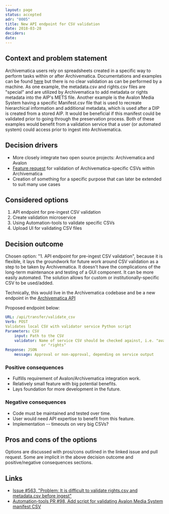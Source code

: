 ```yaml
---
layout: page
status: accepted
adr: "0005"
title: New API endpoint for CSV validation
date: 2018-03-28
deciders:
date:
---
```


## Context and problem statement

Archivematica users rely on spreadsheets created in a specific way to perform
tasks within or after Archivematica. Documentations and examples can be found
[here](https://www.archivematica.org/en/docs/archivematica-1.9/user-manual/transfer/import-metadata/)
but there is no clear validation as can be performed by a machine. As one
example, the metadata.csv and rights.csv files are "special" and are utilized by
Archivematica to add metadata or rights metadata into the AIP's METS file.
Another example is the Avalon Media System having a specific Manifest.csv file
that is used to recreate hierarchical information and additional metadata, which
is used after a DIP is created from a stored AIP. It would be beneficial if this
manifest could be validated prior to going through the preservation process.
Both of these examples would benefit from a validation service that a user (or
automated system) could access prior to ingest into Archivematica.

## Decision drivers

* More closely integrate two open source projects: Archivematica and Avalon
* [Feature request](https://github.com/archivematica/Issues/issues/563) for
  validation of Archivematica-specific CSVs within Archivematica
* Creation of something for a specific purpose that can later be extended to
  suit many use cases

## Considered options

1. API endpoint for pre-ingest CSV validation
2. Create validation microservice
3. Using Automation-tools to validate specific CSVs
4. Upload UI for validating CSV files

## Decision outcome

Chosen option: "1. API endpoint for pre-ingest CSV validation", because it is
flexible, it lays the groundwork for future work around CSV validation as a step
to be taken by Archivematica. It doesn't have the complications of the long-term
maintenance and testing of a GUI component. It can be more easily automated. The
solution allows for custom or institutionally-specific CSV to be used/added.

Technically, this would live in the Archivematica codebase and be a new endpoint
in the [Archivematica API](https://wiki.archivematica.org/Archivematica_API)

Proposed endpoint below:

```yaml
URL: /api/transfer/validate_csv
Verb: POST
Validates local CSV with validator service Python script
Parameters: CSV
    input: Path to the CSV
    validator: Name of service CSV should be checked against, i.e. "avalon"
                or "rights"
Response: JSON
    message: Approval or non-approval, depending on service output
```

### Positive consequences

* Fulfills requirement of Avalon/Archivematica integration work.
* Relatively small feature with big potential benefits.
* Lays foundation for more development in the future.

### Negative consequences

* Code must be maintained and tested over time.
* User would need API expertise to benefit from this feature.
* Implementation -- timeouts on very big CSVs?

## Pros and cons of the options

Options are discussed with pros/cons outlined in the linked issue and pull
request. Some are implicit in the above decision outcome and positive/negative
consequences sections.

## Links

* [Issue #563, "Problem: It is difficult to validate rights.csv and metadata.csv before ingest"](https://github.com/archivematica/Issues/issues/563)
* [Automation-tools PR #98, Add script for validating Avalon Media System manifest CSV](https://github.com/artefactual/automation-tools/pull/98)
